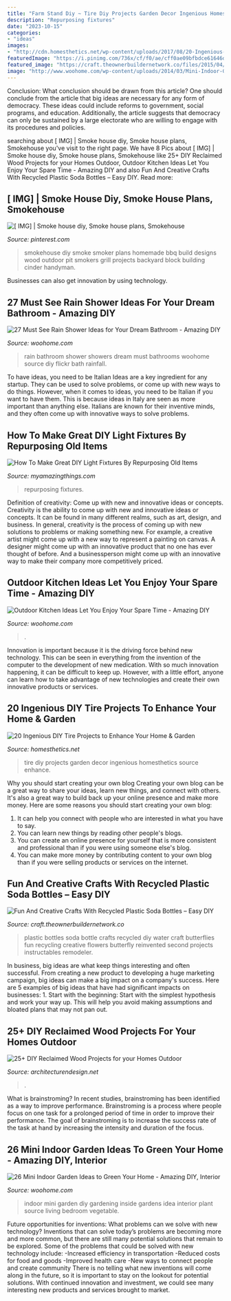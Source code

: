 ```yaml
---
title: "Farm Stand Diy ~ Tire Diy Projects Garden Decor Ingenious Homesthetics Source Enhance"
description: "Repurposing fixtures"
date: "2023-10-15"
categories:
- "ideas"
images:
- "http://cdn.homesthetics.net/wp-content/uploads/2017/08/20-Ingenious-DIY-Tire-Projects-That-You-Can-Add-To-Your-Garden-And-Home-Decor-12.jpg"
featuredImage: "https://i.pinimg.com/736x/cf/f0/ae/cff0ae09bfbdce61646df513e86701fd.jpg"
featured_image: "https://craft.theownerbuildernetwork.co/files/2015/04/Plastic-Bottle-Ideas002.jpg"
image: "http://www.woohome.com/wp-content/uploads/2014/03/Mini-Indoor-Gardening-25.jpg"
---
```



Conclusion: What conclusion should be drawn from this article?
One should conclude from the article that big ideas are necessary for any form of democracy. These ideas could include reforms to government, social programs, and education. Additionally, the article suggests that democracy can only be sustained by a large electorate who are willing to engage with its procedures and policies.

	

		
searching about [ IMG] | Smoke house diy, Smoke house plans, Smokehouse you've visit to the right page. We have 8 Pics about [ IMG] | Smoke house diy, Smoke house plans, Smokehouse like 25+ DIY Reclaimed Wood Projects for your Homes Outdoor, Outdoor Kitchen Ideas Let You Enjoy Your Spare Time - Amazing DIY and also Fun And Creative Crafts With Recycled Plastic Soda Bottles – Easy DIY. Read more:
		
    
## [ IMG] | Smoke House Diy, Smoke House Plans, Smokehouse

<img loading=lazy src="https://i.pinimg.com/736x/cf/f0/ae/cff0ae09bfbdce61646df513e86701fd.jpg" onerror="this.onerror=null;this.src='https://tse3.mm.bing.net/th?id=OIP.jzFFEK7ZY-gKRUuA2QR21gHaNL&amp;pid=15.1';" alt="[ IMG] | Smoke house diy, Smoke house plans, Smokehouse">

_Source: pinterest.com_

>smokehouse diy smoke smoker plans homemade bbq build designs wood outdoor pit smokers grill projects backyard block building cinder handyman. 

	

Businesses can also get innovation by using technology.

    
## 27 Must See Rain Shower Ideas For Your Dream Bathroom - Amazing DIY

<img loading=lazy src="http://www.woohome.com/wp-content/uploads/2015/03/Rain-Showers-Bathroom-ideas-woohome-11.jpg" onerror="this.onerror=null;this.src='https://tse3.mm.bing.net/th?id=OIP.aymVFuqyyaEeGX9RZYKRwQHaMF&amp;pid=15.1';" alt="27 Must See Rain Shower Ideas for Your Dream Bathroom - Amazing DIY">

_Source: woohome.com_

>rain bathroom shower showers dream must bathrooms woohome source diy flickr bath rainfall. 

	

To have ideas, you need to be Italian
Ideas are a key ingredient for any startup. They can be used to solve problems, or come up with new ways to do things. However, when it comes to ideas, you need to be Italian if you want to have them. This is because ideas in Italy are seen as more important than anything else. Italians are known for their inventive minds, and they often come up with innovative ways to solve problems.

    
## How To Make Great DIY Light Fixtures By Repurposing Old Items

<img loading=lazy src="https://myamazingthings.com/wp-content/uploads/2016/12/diy-light-fixtures-1.jpg" onerror="this.onerror=null;this.src='https://tse3.mm.bing.net/th?id=OIP.34Hllv01YJrN4A2NqsuAhgHaJ3&amp;pid=15.1';" alt="How To Make Great DIY Light Fixtures By Repurposing Old Items">

_Source: myamazingthings.com_

>repurposing fixtures. 

	

Definition of creativity: Come up with new and innovative ideas or concepts.
Creativity is the ability to come up with new and innovative ideas or concepts. It can be found in many different realms, such as art, design, and business. In general, creativity is the process of coming up with new solutions to problems or making something new. For example, a creative artist might come up with a new way to represent a painting on canvas. A designer might come up with an innovative product that no one has ever thought of before. And a businessperson might come up with an innovative way to make their company more competitively priced.

    
## Outdoor Kitchen Ideas Let You Enjoy Your Spare Time - Amazing DIY

<img loading=lazy src="https://www.woohome.com/wp-content/uploads/2014/02/outdoor-kitchen-6.jpg" onerror="this.onerror=null;this.src='https://tse2.mm.bing.net/th?id=OIP.5bWRZkfEsjLAS-lvp_9fBgHaJe&amp;pid=15.1';" alt="Outdoor Kitchen Ideas Let You Enjoy Your Spare Time - Amazing DIY">

_Source: woohome.com_

>. 

	

Innovation is important because it is the driving force behind new technology. This can be seen in everything from the invention of the computer to the development of new medication. With so much innovation happening, it can be difficult to keep up. However, with a little effort, anyone can learn how to take advantage of new technologies and create their own innovative products or services.

    
## 20 Ingenious DIY Tire Projects To Enhance Your Home &amp; Garden

<img loading=lazy src="http://cdn.homesthetics.net/wp-content/uploads/2017/08/20-Ingenious-DIY-Tire-Projects-That-You-Can-Add-To-Your-Garden-And-Home-Decor-12.jpg" onerror="this.onerror=null;this.src='https://tse3.mm.bing.net/th?id=OIP.TQCfGON9MZhFUPedueZ-ZAHaLE&amp;pid=15.1';" alt="20 Ingenious DIY Tire Projects to Enhance Your Home &amp; Garden">

_Source: homesthetics.net_

>tire diy projects garden decor ingenious homesthetics source enhance. 

	

Why you should start creating your own blog
Creating your own blog can be a great way to share your ideas, learn new things, and connect with others. It's also a great way to build back up your online presence and make more money. Here are some reasons you should start creating your own blog: 
1. It can help you connect with people who are interested in what you have to say. 
2. You can learn new things by reading other people's blogs. 
3. You can create an online presence for yourself that is more consistent and professional than if you were using someone else's blog. 
4. You can make more money by contributing content to your own blog than if you were selling products or services on the internet.

    
## Fun And Creative Crafts With Recycled Plastic Soda Bottles – Easy DIY

<img loading=lazy src="https://craft.theownerbuildernetwork.co/files/2015/04/Plastic-Bottle-Ideas002.jpg" onerror="this.onerror=null;this.src='https://tse1.mm.bing.net/th?id=OIP.-tLg4uyqykAkB70rAnjA6gHaFj&amp;pid=15.1';" alt="Fun And Creative Crafts With Recycled Plastic Soda Bottles – Easy DIY">

_Source: craft.theownerbuildernetwork.co_

>plastic bottles soda bottle crafts recycled diy water craft butterflies fun recycling creative flowers butterfly reinvented second projects instructables remodeler. 

	

In business, big ideas are what keep things interesting and often successful. From creating a new product to developing a huge marketing campaign, big ideas can make a big impact on a company's success. Here are 5 examples of big ideas that have had significant impacts on businesses: 1. Start with the beginning: Start with the simplest hypothesis and work your way up. This will help you avoid making assumptions and bloated plans that may not pan out. 
    
## 25+ DIY Reclaimed Wood Projects For Your Homes Outdoor

<img loading=lazy src="https://cdn.architecturendesign.net/wp-content/uploads/2015/05/AD-Outdoor-Reclaimed-Wood-Projects-11.jpg" onerror="this.onerror=null;this.src='https://tse4.mm.bing.net/th?id=OIP.kihyU5yHdeqFLnsx8CGHJwHaOS&amp;pid=15.1';" alt="25+ DIY Reclaimed Wood Projects for your Homes Outdoor">

_Source: architecturendesign.net_

>. 

	

What is brainstroming?
In recent studies, brainstroming has been identified as a way to improve performance. Brainstroming is a process where people focus on one task for a prolonged period of time in order to improve their performance. The goal of brainstroming is to increase the success rate of the task at hand by increasing the intensity and duration of the focus.

    
## 26 Mini Indoor Garden Ideas To Green Your Home - Amazing DIY, Interior

<img loading=lazy src="http://www.woohome.com/wp-content/uploads/2014/03/Mini-Indoor-Gardening-25.jpg" onerror="this.onerror=null;this.src='https://tse4.mm.bing.net/th?id=OIP.nZIcHyFdWDpxEEyhYzniHwHaPd&amp;pid=15.1';" alt="26 Mini Indoor Garden Ideas to Green Your Home - Amazing DIY, Interior">

_Source: woohome.com_

>indoor mini garden diy gardening inside gardens idea interior plant source living bedroom vegetable. 

	

Future opportunities for inventions: What problems can we solve with new technology?
Inventions that can solve today’s problems are becoming more and more common, but there are still many potential solutions that remain to be explored. Some of the problems that could be solved with new technology include: 
-Increased efficiency in transportation 
-Reduced costs for food and goods 
-Improved health care 
-New ways to connect people and create community 
There is no telling what new inventions will come along in the future, so it is important to stay on the lookout for potential solutions. With continued innovation and investment, we could see many interesting new products and services brought to market.

